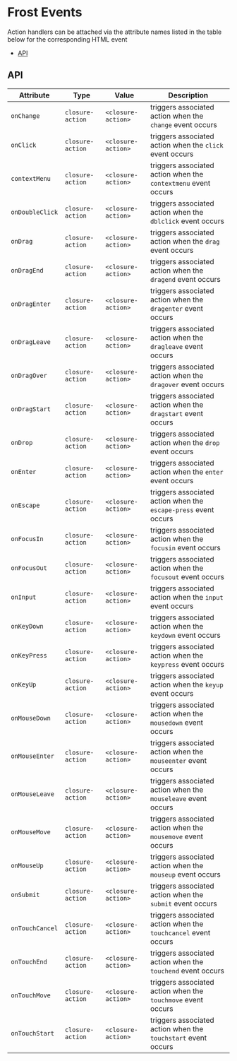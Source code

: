 # Frost Events

Action handlers can be attached via the attribute names listed in the table below for the corresponding HTML event

 * [API](#api)

## API
| Attribute | Type | Value | Description |
| --------- | ---- | ----- | ----------- |
| `onChange` | `closure-action` | `<closure-action>` | triggers associated action when the `change` event occurs |
| `onClick` | `closure-action` | `<closure-action>` | triggers associated action when the `click` event occurs |
| `contextMenu` | `closure-action` | `<closure-action>` | triggers associated action when the `contextmenu` event occurs |
| `onDoubleClick` | `closure-action` | `<closure-action>` | triggers associated action when the `dblclick` event occurs |
| `onDrag` | `closure-action` | `<closure-action>` | triggers associated action when the `drag` event occurs |
| `onDragEnd` | `closure-action` | `<closure-action>` | triggers associated action when the `dragend` event occurs |
| `onDragEnter` | `closure-action` | `<closure-action>` | triggers associated action when the `dragenter` event occurs |
| `onDragLeave` | `closure-action` | `<closure-action>` | triggers associated action when the `dragleave` event occurs |
| `onDragOver` | `closure-action` | `<closure-action>` | triggers associated action when the `dragover` event occurs |
| `onDragStart` | `closure-action` | `<closure-action>` | triggers associated action when the `dragstart` event occurs |
| `onDrop` | `closure-action` | `<closure-action>` | triggers associated action when the `drop` event occurs |
| `onEnter` | `closure-action` | `<closure-action>` | triggers associated action when the `enter` event occurs |
| `onEscape` | `closure-action` | `<closure-action>` | triggers associated action when the `escape-press` event occurs |
| `onFocusIn` | `closure-action` | `<closure-action>` | triggers associated action when the `focusin` event occurs |
| `onFocusOut` | `closure-action` | `<closure-action>` | triggers associated action when the `focusout` event occurs |
| `onInput` | `closure-action` | `<closure-action>` | triggers associated action when the `input` event occurs |
| `onKeyDown` | `closure-action` | `<closure-action>` | triggers associated action when the `keydown` event occurs |
| `onKeyPress` | `closure-action` | `<closure-action>` | triggers associated action when the `keypress` event occurs |
| `onKeyUp` | `closure-action` | `<closure-action>` | triggers associated action when the `keyup` event occurs |
| `onMouseDown` | `closure-action` | `<closure-action>` | triggers associated action when the `mousedown` event occurs |
| `onMouseEnter` | `closure-action` | `<closure-action>` | triggers associated action when the `mouseenter` event occurs |
| `onMouseLeave` | `closure-action` | `<closure-action>` | triggers associated action when the `mouseleave` event occurs |
| `onMouseMove` | `closure-action` | `<closure-action>` | triggers associated action when the `mousemove` event occurs |
| `onMouseUp` | `closure-action` | `<closure-action>` | triggers associated action when the `mouseup` event occurs |
| `onSubmit` | `closure-action` | `<closure-action>` | triggers associated action when the `submit` event occurs |
| `onTouchCancel` | `closure-action` | `<closure-action>` | triggers associated action when the `touchcancel` event occurs |
| `onTouchEnd` | `closure-action` | `<closure-action>` | triggers associated action when the `touchend` event occurs |
| `onTouchMove` | `closure-action` | `<closure-action>` | triggers associated action when the `touchmove` event occurs |
| `onTouchStart` | `closure-action` | `<closure-action>` | triggers associated action when the `touchstart` event occurs |
